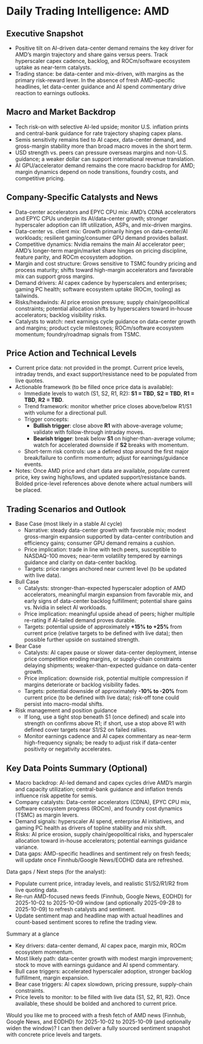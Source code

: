# Daily Trading Intelligence: AMD

## Executive Snapshot
- Positive tilt on AI-driven data-center demand remains the key driver for AMD’s margin trajectory and share gains versus peers. Track hyperscaler capex cadence, backlog, and ROCm/software ecosystem uptake as near-term catalysts.  
- Trading stance: be data-center and mix-driven, with margins as the primary risk-reward lever. In the absence of fresh AMD-specific headlines, let data-center guidance and AI spend commentary drive reaction to earnings outlooks.

## Macro and Market Backdrop
- Tech risk-on with selective AI-led upside; monitor U.S. inflation prints and central-bank guidance for rate trajectory shaping capex plans.  
- Semis sensitivity remains tied to AI capex, data-center demand, and gross-margin stability more than broad macro moves in the short term.  
- USD strength vs. peers can pressure overseas margins and non-U.S. guidance; a weaker dollar can support international revenue translation.  
- AI GPU/accelerator demand remains the core macro backdrop for AMD; margin dynamics depend on node transitions, foundry costs, and competitive pricing.

## Company-Specific Catalysts and News
- Data-center accelerators and EPYC CPU mix: AMD’s CDNA accelerators and EPYC CPUs underpin its AI/data-center growth; stronger hyperscaler adoption can lift utilization, ASPs, and mix-driven margins.  
- Data-center vs. client mix: Growth primarily hinges on data-center/AI workloads; resilient gaming/consumer GPU demand provides ballast.  
- Competitive dynamics: Nvidia remains the main AI accelerator peer; AMD’s longer-term margin/market share hinges on pricing discipline, feature parity, and ROCm ecosystem adoption.  
- Margin and cost structure: Grows sensitive to TSMC foundry pricing and process maturity; shifts toward high-margin accelerators and favorable mix can support gross margins.  
- Demand drivers: AI capex cadence by hyperscalers and enterprises; gaming PC health; software ecosystem uptake (ROCm, tooling) as tailwinds.  
- Risks/headwinds: AI price erosion pressure; supply chain/geopolitical constraints; potential allocation shifts by hyperscalers toward in-house accelerators; backlog visibility risks.  
- Catalysts to watch: next earnings cycle guidance on data-center growth and margins; product cycle milestones; ROCm/software ecosystem momentum; foundry/roadmap signals from TSMC.

## Price Action and Technical Levels
- Current price data: not provided in the prompt. Current price levels, intraday trends, and exact support/resistance need to be populated from live quotes.  
- Actionable framework (to be filled once price data is available):
  - Immediate levels to watch (S1, S2, R1, R2): **S1 = TBD**, **S2 = TBD**, **R1 = TBD**, **R2 = TBD**.  
  - Trend framework: monitor whether price closes above/below R1/S1 with volume for a directional pull.  
  - Trigger concepts:
    - **Bullish trigger**: close above **R1** with above-average volume; validate with follow-through intraday moves.
    - **Bearish trigger**: break below **S1** on higher-than-average volume; watch for accelerated downside if **S2** breaks with momentum.
  - Short-term risk controls: use a defined stop around the first major break/failure to confirm momentum; adjust for earnings/guidance events.
- Notes: Once AMD price and chart data are available, populate current price, key swing highs/lows, and updated support/resistance bands. Bolded price-level references above denote where actual numbers will be placed.

## Trading Scenarios and Outlook
- Base Case (most likely in a stable AI cycle)
  - Narrative: steady data-center growth with favorable mix; modest gross-margin expansion supported by data-center contribution and efficiency gains; consumer GPU demand remains a cushion.  
  - Price implication: trade in line with tech peers, susceptible to NASDAQ-100 moves; near-term volatility tempered by earnings guidance and clarity on data-center backlog.
  - Targets: price ranges anchored near current level (to be updated with live data).  
- Bull Case
  - Catalysts: stronger-than-expected hyperscaler adoption of AMD accelerators, meaningful margin expansion from favorable mix, and early signs of data-center backlog fulfillment; potential share gains vs. Nvidia in select AI workloads.
  - Price implication: meaningful upside ahead of peers; higher multiple re-rating if AI-tailed demand proves durable.
  - Targets: potential upside of approximately **+15% to +25%** from current price (relative targets to be defined with live data); then possible further upside on sustained strength.
- Bear Case
  - Catalysts: AI capex pause or slower data-center deployment, intense price competition eroding margins, or supply-chain constraints delaying shipments; weaker-than-expected guidance on data-center growth.
  - Price implication: downside risk, potential multiple compression if margins deteriorate or backlog visibility fades.
  - Targets: potential downside of approximately **-10% to -20%** from current price (to be defined with live data); risk-off tone could persist into macro-modal shifts.
- Risk management and position guidance
  - If long, use a tight stop beneath S1 (once defined) and scale into strength on confirms above R1; if short, use a stop above R1 with defined cover targets near S1/S2 on failed rallies.
  - Monitor earnings cadence and AI capex commentary as near-term high-frequency signals; be ready to adjust risk if data-center positivity or negativity accelerates.

## Key Data Points Summary (Optional)
- Macro backdrop: AI-led demand and capex cycles drive AMD’s margin and capacity utilization; central-bank guidance and inflation trends influence risk appetite for semis.
- Company catalysts: Data-center accelerators (CDNA), EPYC CPU mix, software ecosystem progress (ROCm), and foundry cost dynamics (TSMC) as margin levers.
- Demand signals: hyperscaler AI spend, enterprise AI initiatives, and gaming PC health as drivers of topline stability and mix shift.
- Risks: AI price erosion, supply chain/geopolitical risks, and hyperscaler allocation toward in-house accelerators; potential earnings guidance variance.
- Data gaps: AMD-specific headlines and sentiment rely on fresh feeds; will update once Finnhub/Google News/EODHD data are refreshed.

Data gaps / Next steps (for the analyst):
- Populate current price, intraday levels, and realistic S1/S2/R1/R2 from live quoting data.
- Re-run AMD-focused news feeds (Finnhub, Google News, EODHD) for 2025-10-02 to 2025-10-09 window (and optionally 2025-09-28 to 2025-10-09) to refresh catalysts and sentiment.
- Update sentiment map and headline map with actual headlines and count-based sentiment scores to refine the trading view.

Summary at a glance
- Key drivers: data-center demand, AI capex pace, margin mix, ROCm ecosystem momentum.
- Most likely path: data-center growth with modest margin improvement; stock to move with earnings guidance and AI spend commentary.
- Bull case triggers: accelerated hyperscaler adoption, stronger backlog fulfillment, margin expansion.
- Bear case triggers: AI capex slowdown, pricing pressure, supply-chain constraints.
- Price levels to monitor: to be filled with live data (S1, S2, R1, R2). Once available, these should be bolded and anchored to current price.

Would you like me to proceed with a fresh fetch of AMD news (Finnhub, Google News, and EODHD) for 2025-10-02 to 2025-10-09 (and optionally widen the window)? I can then deliver a fully sourced sentiment snapshot with concrete price levels and targets.